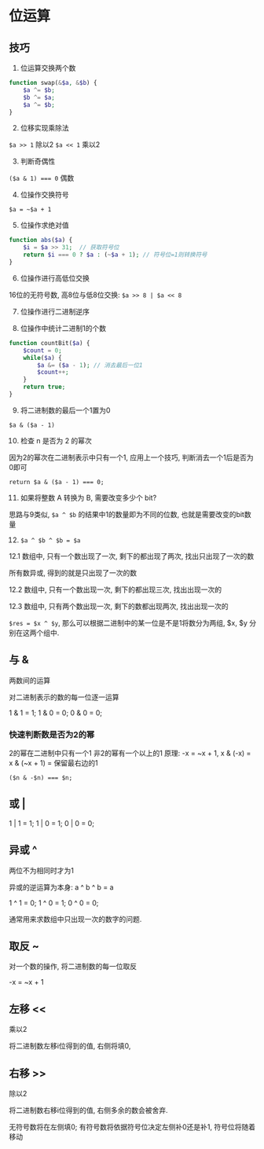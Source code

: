 # 位运算

## 技巧

1. 位运算交换两个数

```php
function swap(&$a, &$b) {
    $a ^= $b;
    $b ^= $a;
    $a ^= $b;
}
```

2. 位移实现乘除法

`$a >> 1` 除以2
`$a << 1` 乘以2

3. 判断奇偶性

`($a & 1) === 0` 偶数

4. 位操作交换符号

`$a = ~$a + 1`

5. 位操作求绝对值

```php
function abs($a) {
    $i = $a >> 31;  // 获取符号位
    return $i === 0 ? $a : (~$a + 1); // 符号位=1则转换符号
}
```

6. 位操作进行高低位交换

16位的无符号数, 高8位与低8位交换: `$a >> 8 | $a << 8`

7. 位操作进行二进制逆序

8. 位操作中统计二进制1的个数

```php
function countBit($a) {
    $count = 0;
    while($a) {
        $a &= ($a - 1); // 消去最后一位1
        $count++;
    }
    return true;
}
```

9. 将二进制数的最后一个1置为0

`$a & ($a - 1)`

10. 检查 n 是否为 2 的幂次

因为2的幂次在二进制表示中只有一个1, 应用上一个技巧, 判断消去一个1后是否为0即可

`return $a & ($a - 1) === 0;`

11. 如果将整数 A 转换为 B, 需要改变多少个 bit?

思路与9类似, `$a ^ $b` 的结果中1的数量即为不同的位数, 也就是需要改变的bit数量

12. `$a ^ $b ^ $b = $a`

12.1 数组中, 只有一个数出现了一次, 剩下的都出现了两次, 找出只出现了一次的数

所有数异或, 得到的就是只出现了一次的数

12.2 数组中, 只有一个数出现一次, 剩下的都出现三次, 找出出现一次的

12.3 数组中, 只有两个数出现一次, 剩下的数都出现两次, 找出出现一次的

`$res = $x ^ $y`, 那么可以根据二进制中的某一位是不是1将数分为两组, $x, $y 分别在这两个组中.


## 与 &

两数间的运算

对二进制表示的数的每一位逐一运算

1 & 1 = 1;
1 & 0 = 0;
0 & 0 = 0;

### 快速判断数是否为2的幂

2的幂在二进制中只有一个1
非2的幂有一个以上的1
原理: -x = ~x + 1, x & (-x) = x & (~x + 1) = 保留最右边的1

```
($n & -$n) === $n;
```

## 或 |

1 | 1 = 1;
1 | 0 = 1;
0 | 0 = 0;

## 异或 ^

两位不为相同时才为1

异或的逆运算为本身: a ^ b ^ b = a

1 ^ 1 = 0;
1 ^ 0 = 1;
0 ^ 0 = 0;

通常用来求数组中只出现一次的数字的问题.

## 取反 ~

对一个数的操作, 将二进制数的每一位取反

-x = ~x + 1

## 左移 <<

乘以2

将二进制数左移i位得到的值, 右侧将填0,  

## 右移 >>

除以2

将二进制数右移i位得到的值, 右侧多余的数会被舍弃.

无符号数将在左侧填0;
有符号数将依据符号位决定左侧补0还是补1, 符号位将随着移动